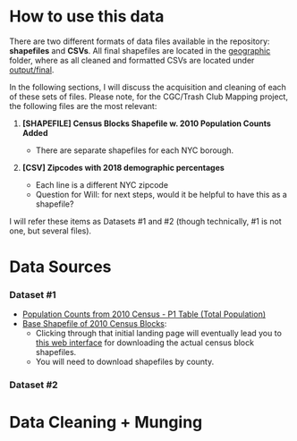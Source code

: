 # How to use this data

There are two different formats of data files available in the repository: **shapefiles** and **CSVs**. All final shapefiles are located in the [geographic](https://github.com/trashclub/mapping/tree/master/data/geographic) folder, where as all cleaned and formatted CSVs are located under [output/final](https://github.com/trashclub/mapping/tree/master/data/output). 

In the following sections, I will discuss the acquisition and cleaning of each of these sets of files. Please note, for the CGC/Trash Club Mapping project, the following files are the most relevant:

1. **[SHAPEFILE] Census Blocks Shapefile w. 2010 Population Counts Added**
    * There are separate shapefiles for each NYC borough. 

2. **[CSV] Zipcodes with 2018 demographic percentages**
    * Each line is a different NYC zipcode
    * Question for Will: for next steps, would it be helpful to have this as a shapefile? 

I will refer these items as Datasets #1 and #2 (though technically, #1 is not one, but several files). 

# Data Sources

### Dataset #1

 + [Population Counts from 2010 Census - P1 Table (Total Population)](https://data.census.gov/cedsci/table?g=0500000US36005.100000,36047.100000,36061.100000,36081.100000,36085.100000&tid=DECENNIALSF12010.P1&hidePreview=false)
 + [Base Shapefile of 2010 Census Blocks](https://www.census.gov/geographies/mapping-files/time-series/geo/tiger-line-file.2010.html):
    + Clicking through that initial landing page will eventually lead you to [this web interface](https://www.census.gov/cgi-bin/geo/shapefiles/index.php?year=2010&layergroup=Blocks) for downloading the actual census block shapefiles.
    + You will need to download shapefiles by county. 

### Dataset #2

# Data Cleaning + Munging